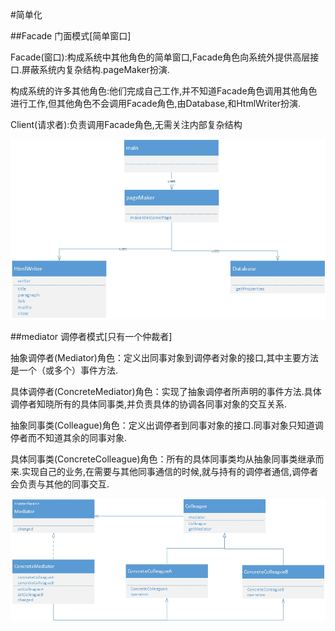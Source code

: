 #简单化

##Facade 门面模式[简单窗口]

Facade(窗口):构成系统中其他角色的简单窗口,Facade角色向系统外提供高层接口.屏蔽系统内复杂结构.pageMaker扮演.

构成系统的许多其他角色:他们完成自己工作,并不知道Facade角色调用其他角色进行工作,但其他角色不会调用Facade角色,由Database,和HtmlWriter扮演.

Client(请求者):负责调用Facade角色,无需关注内部复杂结构

![UML](facade.jpg)

##mediator 调停者模式[只有一个仲裁者]

抽象调停者(Mediator)角色：定义出同事对象到调停者对象的接口,其中主要方法是一个（或多个）事件方法.

具体调停者(ConcreteMediator)角色：实现了抽象调停者所声明的事件方法.具体调停者知晓所有的具体同事类,并负责具体的协调各同事对象的交互关系.

抽象同事类(Colleague)角色：定义出调停者到同事对象的接口.同事对象只知道调停者而不知道其余的同事对象.

具体同事类(ConcreteColleague)角色：所有的具体同事类均从抽象同事类继承而来.实现自己的业务,在需要与其他同事通信的时候,就与持有的调停者通信,调停者会负责与其他的同事交互.

![UML](mediator.jpg)

